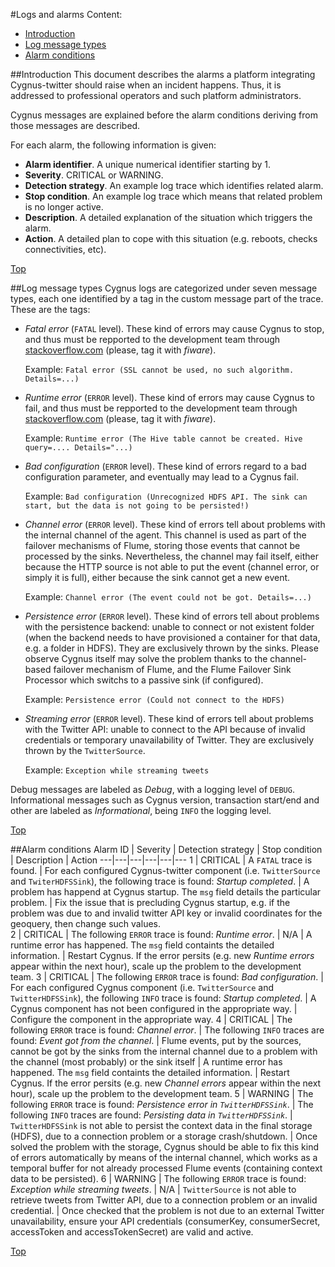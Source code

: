 #<a name="top"></a>Logs and alarms
Content:

* [Introduction](#section1)
* [Log message types](#section2)
* [Alarm conditions](#seciton3)

##<a name="section1"></a>Introduction
This document describes the alarms a platform integrating Cygnus-twitter should raise when an incident happens. Thus, it is addressed to professional operators and such platform administrators.

Cygnus messages are explained before the alarm conditions deriving from those messages are described.

For each alarm, the following information is given:

* <b>Alarm identifier</b>. A unique numerical identifier starting by 1.
* <b>Severity</b>. CRITICAL or WARNING.
* <b>Detection strategy</b>. An example log trace which identifies related alarm. 
* <b>Stop condition</b>. An example log trace which means that related problem is no longer active. 
* <b>Description</b>. A detailed explanation of the situation which triggers the alarm. 
* <b>Action</b>. A detailed plan to cope with this situation (e.g. reboots, checks connectivities, etc).

[Top](#top) 

##<a name="section2"></a>Log message types
Cygnus logs are categorized under seven message types, each one identified by a tag in the custom message part of the trace. These are the tags:

* <i>Fatal error</i> (`FATAL` level). These kind of errors may cause Cygnus to stop, and thus must be repported to the development team through [stackoverflow.com](stillackoverflow.com) (please, tag it with <i>fiware</i>).

    Example: `Fatal error (SSL cannot be used, no such algorithm. Details=...)`
* <i>Runtime error</i> (`ERROR` level). These kind of errors may cause Cygnus to fail, and thus must be repported to the development team through [stackoverflow.com](stackoverflow.com) (please, tag it with <i>fiware</i>).

    Example: `Runtime error (The Hive table cannot be created. Hive query=.... Details="...)`
* <i>Bad configuration</i> (`ERROR` level). These kind of errors regard to a bad configuration parameter, and eventually may lead to a Cygnus fail.

    Example: `Bad configuration (Unrecognized HDFS API. The sink can start, but the data is not going to be persisted!)`
* <i>Channel error</i> (`ERROR` level). These kind of errors tell about problems with the internal channel of the agent. This channel is used as part of the failover mechanisms of Flume, storing those events that cannot be processed by the sinks. Nevertheless, the channel may fail itself, either because the HTTP source is not able to put the event (channel error, or simply it is full), either because the sink cannot get a new event.

    Example: `Channel error (The event could not be got. Details=...)`
* <i>Persistence error</i> (`ERROR` level). These kind of errors tell about problems with the persistence backend: unable to connect or not existent folder (when the backend needs to have provisioned a container for that data, e.g. a folder in HDFS). They are exclusively thrown by the sinks. Please observe Cygnus itself may solve the problem thanks to the channel-based failover mechanism of Flume, and the Flume Failover Sink Processor which switchs to a passive sink (if configured).

    Example: `Persistence error (Could not connect to the HDFS)`
* <i>Streaming error</i> (`ERROR` level). These kind of errors tell about problems with the Twitter API: unable to connect to the API because of invalid credentials or temporary unavailability of Twitter. They are exclusively thrown by the `TwitterSource`.

    Example: `Exception while streaming tweets`
    
Debug messages are labeled as <i>Debug</i>, with a logging level of `DEBUG`. Informational messages such as Cygnus version, transaction start/end and other are labeled as <i>Informational</i>, being `INFO` the logging level.

[Top](#top)

##<a name="section3"></a>Alarm conditions
Alarm ID | Severity | Detection strategy | Stop condition | Description | Action
---|---|---|---|---|---
1 | CRITICAL | A `FATAL` trace is found. | For each configured Cygnus-twitter component (i.e. `TwitterSource` and `TwiterHDFSSink`), the following trace is found: <i>Startup completed</i>. | A problem has happend at Cygnus startup. The `msg` field details the particular problem. | Fix the issue that is precluding Cygnus startup, e.g. if the problem was due to and invalid twitter API key or invalid coordinates for the geoquery, then change such values.  
2 | CRITICAL | The following `ERROR` trace is found: <i>Runtime error</i>. | N/A | A runtime error has happened. The `msg` field containts the detailed information. | Restart Cygnus. If the error persits (e.g. new <i>Runtime errors</i> appear within the next hour), scale up the problem to the development team.
3 | CRITICAL | The following `ERROR` trace is found: <i>Bad configuration</i>. | For each configured Cygnus component (i.e. `TwitterSource` and `TwitterHDFSSink`), the following `INFO` trace is found: <i>Startup completed</i>. | A Cygnus component has not been configured in the appropriate way. | Configure the component in the appropriate way.
4 | CRITICAL | The following `ERROR` trace is found: <i>Channel error</i>. | The following `INFO` traces are found: <i>Event got from the channel</i>. | Flume events, put by the sources, cannot be got by the sinks from the internal channel due to a problem with the channel (most probably) or the sink itself | A runtime error has happened. The `msg` field containts the detailed information. | Restart Cygnus. If the error persits (e.g. new <i>Channel errors</i> appear within the next hour), scale up the problem to the development team.
5 | WARNING | The following `ERROR` trace is found: <i>Persistence error in `TwitterHDFSSink`</i>. | The following `INFO` traces are found: <i>Persisting data in `TwitterHDFSSink`</i>. | `TwitterHDFSSink` is not able to persist the context data in the final storage (HDFS), due to a connection problem or a storage crash/shutdown. | Once solved the problem with the storage, Cygnus should be able to fix this kind of errors automatically by means of the internal channel, which works as a temporal buffer for not already processed Flume events (containing context data to be persisted).
6 | WARNING | The following `ERROR` trace is found: <i>Exception while streaming tweets</i>. | N/A | `TwitterSource` is not able to retrieve tweets from Twitter API, due to a connection problem or an invalid credential. | Once checked that the problem is not due to an external Twitter unavailability, ensure your API credentials (consumerKey, consumerSecret, accessToken and accessTokenSecret) are valid and active.

[Top](#top)